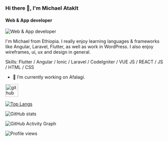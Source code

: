 ### Hi there 👋, I'm Michael Ataklt
#### Web & App developer
![Web & App developer](https://thumbs.dreamstime.com/b/web-development-coding-programming-internet-technology-business-concept-web-development-coding-programming-internet-technology-122741764.jpg)

I'm Michael from Ethiopia. I really enjoy learning languages & frameworks like Angular, Laravel, Flutter, as well as work in WordPress. I also enjoy wireframes, ui, ux and design in general.

Skills: Flutter / Angular / Ionic / Laravel / CodeIgniter / VUE JS / REACT / JS / HTML / CSS

- 🔭 I’m currently working on Afalagi. 


[<img src='https://cdn.jsdelivr.net/npm/simple-icons@3.0.1/icons/github.svg' alt='github' height='40'>](https://github.com/matakltm-code)  

[![Top Langs](https://github-readme-stats.vercel.app/api/top-langs/?username=matakltm-code)](https://github.com/anuraghazra/github-readme-stats)

![GitHub stats](https://github-readme-stats.vercel.app/api?username=matakltm-code&show_icons=true)  

![GitHub Activity Graph](https://activity-graph.herokuapp.com/graph?username=matakltm-code)  

![Profile views](https://gpvc.arturio.dev/matakltm-code)
